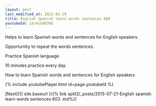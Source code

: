 ```yaml
---
layout: post
last_modified_at: 2021-03-29
title: English Spanish learn words sentences 688 
youtubeId: idrmlUdD7KE
---
```

 
 
Helps to learn Spanish words and sentences for English speakers.

Opportunitiy to repeat the words sentences. 

Practice Spanish language. 
 
10 minutes practice every day. 
 
How to learn Spanish words and sentences for English speakers 
 
{% include youtubePlayer.html id=page.youtubeId %}
 
 
[Next]({{ site.baseurl }}{% link  split2/_posts/2015-07-21-English spanish learn words sentences 603 .md%})
 

